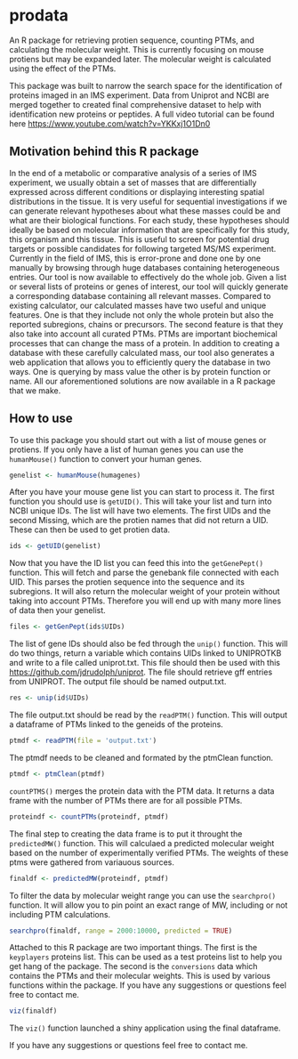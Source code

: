 # prodata
An R package for retrieving protien sequence, counting  PTMs, and calculating the molecular weight. This is currently focusing on mouse protiens but may be expanded later. The molecular weight is calculated using the effect of the PTMs. 

This package was built to narrow the search space for the identification of proteins imaged in an IMS experiment. Data from Uniprot and NCBI are merged together to created final comprehensive dataset to help with identification new proteins or peptides. A full video tutorial can be found here https://www.youtube.com/watch?v=YKKxj1O1Dn0



## Motivation behind this R package
In the end of a metabolic or comparative analysis of a series of IMS experiment, we usually obtain a set of masses that are differentially expressed across different conditions or displaying interesting spatial distributions in the tissue. It is very useful for sequential investigations if we can generate relevant hypotheses about what these masses could be and what are their biological functions. For each study, these hypotheses should ideally be based on molecular information that are specifically for this study, this organism and this tissue. This is useful to screen for potential drug targets or possible candidates for following targeted MS/MS experiment. Currently in the field of IMS, this is error-prone and done one by one manually by browsing through huge databases containing heterogeneous entries. Our tool is now available to effectively do the whole job. Given a list or several lists of proteins or genes of interest, our tool will quickly generate a corresponding database containing all relevant masses. Compared to existing calculator, our calculated masses have two useful and unique features. One is that they include not only the whole protein but also the reported subregions, chains or precursors. The second feature is that they also take into account all curated PTMs. PTMs are important biochemical processes that can change the mass of a protein. In addition to creating a database with these carefully calculated mass, our tool also generates a web application that allows you to efficiently query the database in two ways. One is querying by mass value the other is by protein function or name. All our aforementioned solutions are now available in a R package that we make.

## How to use

To use this package you should start out with a list of mouse genes or protiens. If you only have a list of human genes you can use the `humanMouse()` function to convert your human genes.

```R
genelist <- humanMouse(humagenes)
```

After you have your mouse gene list you can start to process it. The first function you should use is `getUID()`. This will take your list and turn into NCBI unique IDs. The list will have two elements. The first UIDs and the second Missing, which are the protien names that did not return a UID. These can then be used to get protien data. 

```R
ids <- getUID(genelist)
```

Now that you have the ID list you can feed this into the  `getGenePept()` function. This will fetch and parse the genebank file connected with each UID. This parses the protien sequence into the sequence and its subregions. It will also return the molecular weight of your protein without taking into account PTMs. Therefore you will end up with many more lines of data then your genelist. 

```R
files <- getGenPept(ids$UIDs)
```

The list of gene IDs should also be fed through the `unip()` function. This will do two things, return a variable which contains UIDs linked to UNIPROTKB and write to a file called uniprot.txt. This file should then be used with this https://github.com/jdrudolph/uniprot. The file should retrieve gff entries from UNIPROT. The output file should be named output.txt. 
```R
res <- unip(id$UIDs)
```
The file output.txt should be read by the `readPTM()` function. This will output a dataframe of PTMs linked to the geneids of the proteins. 

```R
ptmdf <- readPTM(file = 'output.txt')
```
The ptmdf needs to be cleaned and formated by the ptmClean function. 
```R
ptmdf <- ptmClean(ptmdf)
```
`countPTMS()` merges the protein data with the PTM data. It returns a data frame with the number of PTMs there are for all possible PTMs.
```R
proteindf <- countPTMs(proteindf, ptmdf)
```
The final step to creating the data frame is to put it throught the `predictedMW()` function. This will calculaed a predicted molecular weight based on the number of experimentally verified PTMs. The weights of these ptms were gathered from variauous sources. 

```R
finaldf <- predictedMW(proteindf, ptmdf)
```
To filter the data by molecular weight range you can use the `searchpro()` function. It will allow you to pin point an exact range of MW, including or not including PTM calculations. 

```R
searchpro(finaldf, range = 2000:10000, predicted = TRUE)
```

Attached to this R package are two important things. The first is the `keyplayers` proteins list. This can be used as a test proteins list to help you get hang of the package. The second is the `conversions` data which contains the PTMs and their molecular weights. This is used by various functions within the package. If you have any suggestions or questions feel free to contact me. 


```R
viz(finaldf)
```

The `viz()` function launched a shiny application using the final dataframe.

If you have any suggestions or questions feel free to contact me. 

